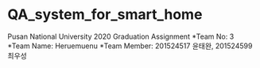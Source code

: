 # QA_system_for_smart_home
Pusan National University 2020 Graduation Assignment
*Team No: 3
*Team Name: Heruemuenu
*Team Member: 201524517 윤태완, 201524599 최우성

